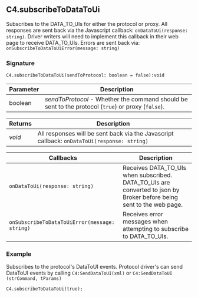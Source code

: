 ## C4.subscribeToDataToUi

Subscribes to the DATA\_TO\_UIs for either the protocol or proxy. All responses are sent back via the Javascript callback: `onDataToUi(response: string)`. Driver writers will need to implement this callback in their web page to receive DATA\_TO\_UIs. Errors are sent back via: `onSubscribeToDataToUiError(message: string)`



### Signature

`C4.subscribeToDataToUi(sendToProtocol: boolean = false):void`

| Parameter | Description |
| --- | --- |
| boolean | _sendToProtocol_ - Whether the command should be sent to the protocol (`true`) or proxy (`false`). |


| Returns | Description |
| --- | --- |
| _void_ | All responses will be sent back via the Javascript callback: `onDataToUi(response: string)` |


| Callbacks | Description |
| --- | --- |
| `onDataToUi(response: string)` | Receives DATA\_TO\_UIs when subscribed. DATA\_TO\_UIs are converted to json by Broker before being sent to the web page. |
| `onSubscribeToDataToUiError(message: string)` | Receives error messages when attempting to subscribe to DATA\_TO\_UIs. |


### Example

Subscribes to the protocol's DataToUI events. Protocol driver's can send DataToUI 
events by calling `C4:SendDataToUI(xml)` or `C4:SendDataToUI (strCommand, tParams)`

`C4.subscribeToDataToUi(true);`